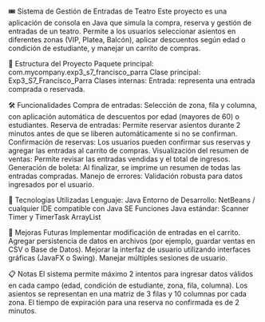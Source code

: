 🎟️ Sistema de Gestión de Entradas de Teatro
Este proyecto es una aplicación de consola en Java que simula la compra, reserva y gestión de entradas de un teatro. Permite a los usuarios seleccionar asientos en diferentes zonas (VIP, Platea, Balcón), aplicar descuentos según edad o condición de estudiante, y manejar un carrito de compras.

📂 Estructura del Proyecto
Paquete principal: com.mycompany.exp3_s7_francisco_parra
Clase principal: Exp3_S7_Francisco_Parra
Clases internas:
Entrada: representa una entrada comprada o reservada.

🛠️ Funcionalidades
Compra de entradas: Selección de zona, fila y columna, con aplicación automática de descuentos por edad (mayores de 60) o estudiantes.
Reserva de entradas: Permite reservar asientos durante 2 minutos antes de que se liberen automáticamente si no se confirman.
Confirmación de reservas: Los usuarios pueden confirmar sus reservas y agregar las entradas al carrito de compras.
Visualización del resumen de ventas: Permite revisar las entradas vendidas y el total de ingresos.
Generación de boleta: Al finalizar, se imprime un resumen de todas las entradas compradas.
Manejo de errores: Validación robusta para datos ingresados por el usuario.

🧩 Tecnologías Utilizadas
Lenguaje: Java
Entorno de Desarrollo: NetBeans / cualquier IDE compatible con Java SE
Funciones Java estándar:
Scanner
Timer y TimerTask
ArrayList


🎯 Mejoras Futuras
Implementar modificación de entradas en el carrito.
Agregar persistencia de datos en archivos (por ejemplo, guardar ventas en CSV o Base de Datos).
Mejorar la interfaz de usuario utilizando interfaces gráficas (JavaFX o Swing).
Manejar múltiples sesiones de usuario.

📋 Notas
El sistema permite máximo 2 intentos para ingresar datos válidos en cada campo (edad, condición de estudiante, zona, fila, columna).
Los asientos se representan en una matriz de 3 filas y 10 columnas por cada zona.
El tiempo de expiración para una reserva no confirmada es de 2 minutos.
